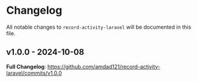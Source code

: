 # Changelog

All notable changes to `record-activity-laravel` will be documented in this file.

## v1.0.0 - 2024-10-08

**Full Changelog**: https://github.com/amdad121/record-activity-laravel/commits/v1.0.0
